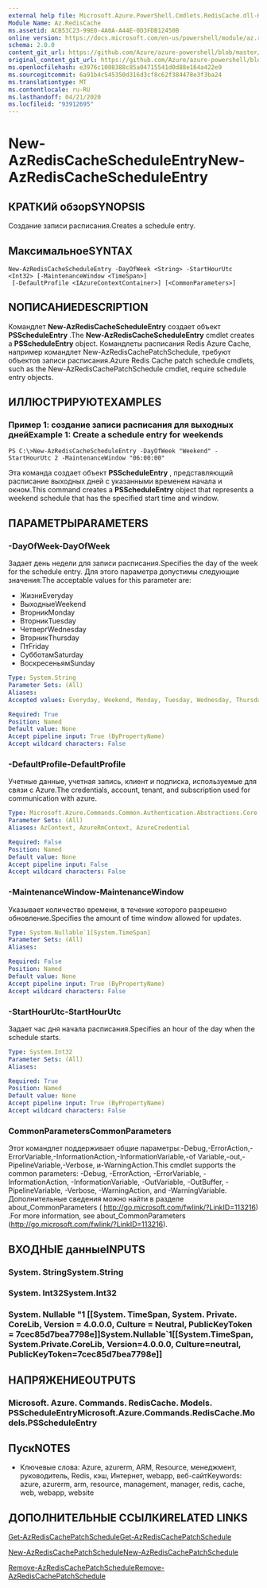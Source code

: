 ```yaml
---
external help file: Microsoft.Azure.PowerShell.Cmdlets.RedisCache.dll-Help.xml
Module Name: Az.RedisCache
ms.assetid: ACB53C23-99E0-4A0A-A44E-0D3FDB12450B
online version: https://docs.microsoft.com/en-us/powershell/module/az.rediscache/new-azrediscachescheduleentry
schema: 2.0.0
content_git_url: https://github.com/Azure/azure-powershell/blob/master/src/RedisCache/RedisCache/help/New-AzRedisCacheScheduleEntry.md
original_content_git_url: https://github.com/Azure/azure-powershell/blob/master/src/RedisCache/RedisCache/help/New-AzRedisCacheScheduleEntry.md
ms.openlocfilehash: e3976c1008388c85a04715541d0d88e164a422e9
ms.sourcegitcommit: 6a91b4c545350d316d3cf8c62f384478e3f3ba24
ms.translationtype: MT
ms.contentlocale: ru-RU
ms.lasthandoff: 04/21/2020
ms.locfileid: "93912695"
---
```

# <span data-ttu-id="80169-101">New-AzRedisCacheScheduleEntry</span><span class="sxs-lookup"><span data-stu-id="80169-101">New-AzRedisCacheScheduleEntry</span></span>

## <span data-ttu-id="80169-102">КРАТКИй обзор</span><span class="sxs-lookup"><span data-stu-id="80169-102">SYNOPSIS</span></span>
<span data-ttu-id="80169-103">Создание записи расписания.</span><span class="sxs-lookup"><span data-stu-id="80169-103">Creates a schedule entry.</span></span>

## <span data-ttu-id="80169-104">Максимальное</span><span class="sxs-lookup"><span data-stu-id="80169-104">SYNTAX</span></span>

```
New-AzRedisCacheScheduleEntry -DayOfWeek <String> -StartHourUtc <Int32> [-MaintenanceWindow <TimeSpan>]
 [-DefaultProfile <IAzureContextContainer>] [<CommonParameters>]
```

## <span data-ttu-id="80169-105">NОПИСАНИЕ</span><span class="sxs-lookup"><span data-stu-id="80169-105">DESCRIPTION</span></span>
<span data-ttu-id="80169-106">Командлет **New-AzRedisCacheScheduleEntry** создает объект **PSScheduleEntry** .</span><span class="sxs-lookup"><span data-stu-id="80169-106">The **New-AzRedisCacheScheduleEntry** cmdlet creates a **PSScheduleEntry** object.</span></span>
<span data-ttu-id="80169-107">Командлеты расписания Redis Azure Cache, например командлет New-AzRedisCachePatchSchedule, требуют объектов записи расписания.</span><span class="sxs-lookup"><span data-stu-id="80169-107">Azure Redis Cache patch schedule cmdlets, such as the New-AzRedisCachePatchSchedule cmdlet, require schedule entry objects.</span></span>

## <span data-ttu-id="80169-108">ИЛЛЮСТРИРУЮТ</span><span class="sxs-lookup"><span data-stu-id="80169-108">EXAMPLES</span></span>

### <span data-ttu-id="80169-109">Пример 1: создание записи расписания для выходных дней</span><span class="sxs-lookup"><span data-stu-id="80169-109">Example 1: Create a schedule entry for weekends</span></span>
```
PS C:\>New-AzRedisCacheScheduleEntry -DayOfWeek "Weekend" -StartHourUtc 2 -MaintenanceWindow "06:00:00"
```

<span data-ttu-id="80169-110">Эта команда создает объект **PSScheduleEntry** , представляющий расписание выходных дней с указанными временем начала и окном.</span><span class="sxs-lookup"><span data-stu-id="80169-110">This command creates a **PSScheduleEntry** object that represents a weekend schedule that has the specified start time and window.</span></span>

## <span data-ttu-id="80169-111">ПАРАМЕТРЫ</span><span class="sxs-lookup"><span data-stu-id="80169-111">PARAMETERS</span></span>

### <span data-ttu-id="80169-112">-DayOfWeek</span><span class="sxs-lookup"><span data-stu-id="80169-112">-DayOfWeek</span></span>
<span data-ttu-id="80169-113">Задает день недели для записи расписания.</span><span class="sxs-lookup"><span data-stu-id="80169-113">Specifies the day of the week for the schedule entry.</span></span>
<span data-ttu-id="80169-114">Для этого параметра допустимы следующие значения:</span><span class="sxs-lookup"><span data-stu-id="80169-114">The acceptable values for this parameter are:</span></span>
- <span data-ttu-id="80169-115">Жизни</span><span class="sxs-lookup"><span data-stu-id="80169-115">Everyday</span></span> 
- <span data-ttu-id="80169-116">Выходные</span><span class="sxs-lookup"><span data-stu-id="80169-116">Weekend</span></span> 
- <span data-ttu-id="80169-117">Вторник</span><span class="sxs-lookup"><span data-stu-id="80169-117">Monday</span></span> 
- <span data-ttu-id="80169-118">Вторник</span><span class="sxs-lookup"><span data-stu-id="80169-118">Tuesday</span></span> 
- <span data-ttu-id="80169-119">Четверг</span><span class="sxs-lookup"><span data-stu-id="80169-119">Wednesday</span></span> 
- <span data-ttu-id="80169-120">Вторник</span><span class="sxs-lookup"><span data-stu-id="80169-120">Thursday</span></span> 
- <span data-ttu-id="80169-121">Пт</span><span class="sxs-lookup"><span data-stu-id="80169-121">Friday</span></span> 
- <span data-ttu-id="80169-122">Субботам</span><span class="sxs-lookup"><span data-stu-id="80169-122">Saturday</span></span> 
- <span data-ttu-id="80169-123">Воскресеньям</span><span class="sxs-lookup"><span data-stu-id="80169-123">Sunday</span></span>

```yaml
Type: System.String
Parameter Sets: (All)
Aliases:
Accepted values: Everyday, Weekend, Monday, Tuesday, Wednesday, Thursday, Friday, Saturday, Sunday

Required: True
Position: Named
Default value: None
Accept pipeline input: True (ByPropertyName)
Accept wildcard characters: False
```

### <span data-ttu-id="80169-124">-DefaultProfile</span><span class="sxs-lookup"><span data-stu-id="80169-124">-DefaultProfile</span></span>
<span data-ttu-id="80169-125">Учетные данные, учетная запись, клиент и подписка, используемые для связи с Azure.</span><span class="sxs-lookup"><span data-stu-id="80169-125">The credentials, account, tenant, and subscription used for communication with azure.</span></span>

```yaml
Type: Microsoft.Azure.Commands.Common.Authentication.Abstractions.Core.IAzureContextContainer
Parameter Sets: (All)
Aliases: AzContext, AzureRmContext, AzureCredential

Required: False
Position: Named
Default value: None
Accept pipeline input: False
Accept wildcard characters: False
```

### <span data-ttu-id="80169-126">-MaintenanceWindow</span><span class="sxs-lookup"><span data-stu-id="80169-126">-MaintenanceWindow</span></span>
<span data-ttu-id="80169-127">Указывает количество времени, в течение которого разрешено обновление.</span><span class="sxs-lookup"><span data-stu-id="80169-127">Specifies the amount of time window allowed for updates.</span></span>

```yaml
Type: System.Nullable`1[System.TimeSpan]
Parameter Sets: (All)
Aliases:

Required: False
Position: Named
Default value: None
Accept pipeline input: True (ByPropertyName)
Accept wildcard characters: False
```

### <span data-ttu-id="80169-128">-StartHourUtc</span><span class="sxs-lookup"><span data-stu-id="80169-128">-StartHourUtc</span></span>
<span data-ttu-id="80169-129">Задает час дня начала расписания.</span><span class="sxs-lookup"><span data-stu-id="80169-129">Specifies an hour of the day when the schedule starts.</span></span>

```yaml
Type: System.Int32
Parameter Sets: (All)
Aliases:

Required: True
Position: Named
Default value: None
Accept pipeline input: True (ByPropertyName)
Accept wildcard characters: False
```

### <span data-ttu-id="80169-130">CommonParameters</span><span class="sxs-lookup"><span data-stu-id="80169-130">CommonParameters</span></span>
<span data-ttu-id="80169-131">Этот командлет поддерживает общие параметры:-Debug,-ErrorAction,-ErrorVariable,-InformationAction,-InformationVariable,-of Variable,-out,-PipelineVariable,-Verbose, и-WarningAction.</span><span class="sxs-lookup"><span data-stu-id="80169-131">This cmdlet supports the common parameters: -Debug, -ErrorAction, -ErrorVariable, -InformationAction, -InformationVariable, -OutVariable, -OutBuffer, -PipelineVariable, -Verbose, -WarningAction, and -WarningVariable.</span></span> <span data-ttu-id="80169-132">Дополнительные сведения можно найти в разделе about_CommonParameters ( http://go.microsoft.com/fwlink/?LinkID=113216) .</span><span class="sxs-lookup"><span data-stu-id="80169-132">For more information, see about_CommonParameters (http://go.microsoft.com/fwlink/?LinkID=113216).</span></span>

## <span data-ttu-id="80169-133">ВХОДНЫЕ данные</span><span class="sxs-lookup"><span data-stu-id="80169-133">INPUTS</span></span>

### <span data-ttu-id="80169-134">System. String</span><span class="sxs-lookup"><span data-stu-id="80169-134">System.String</span></span>

### <span data-ttu-id="80169-135">System. Int32</span><span class="sxs-lookup"><span data-stu-id="80169-135">System.Int32</span></span>

### <span data-ttu-id="80169-136">System. Nullable "1 [[System. TimeSpan, System. Private. CoreLib, Version = 4.0.0.0, Culture = Neutral, PublicKeyToken = 7cec85d7bea7798e]]</span><span class="sxs-lookup"><span data-stu-id="80169-136">System.Nullable\`1[[System.TimeSpan, System.Private.CoreLib, Version=4.0.0.0, Culture=neutral, PublicKeyToken=7cec85d7bea7798e]]</span></span>

## <span data-ttu-id="80169-137">НАПРЯЖЕНИЕ</span><span class="sxs-lookup"><span data-stu-id="80169-137">OUTPUTS</span></span>

### <span data-ttu-id="80169-138">Microsoft. Azure. Commands. RedisCache. Models. PSScheduleEntry</span><span class="sxs-lookup"><span data-stu-id="80169-138">Microsoft.Azure.Commands.RedisCache.Models.PSScheduleEntry</span></span>

## <span data-ttu-id="80169-139">Пуск</span><span class="sxs-lookup"><span data-stu-id="80169-139">NOTES</span></span>
* <span data-ttu-id="80169-140">Ключевые слова: Azure, azurerm, ARM, Resource, менеджмент, руководитель, Redis, кэш, Интернет, webapp, веб-сайт</span><span class="sxs-lookup"><span data-stu-id="80169-140">Keywords: azure, azurerm, arm, resource, management, manager, redis, cache, web, webapp, website</span></span>

## <span data-ttu-id="80169-141">ДОПОЛНИТЕЛЬНЫЕ ССЫЛКИ</span><span class="sxs-lookup"><span data-stu-id="80169-141">RELATED LINKS</span></span>

[<span data-ttu-id="80169-142">Get-AzRedisCachePatchSchedule</span><span class="sxs-lookup"><span data-stu-id="80169-142">Get-AzRedisCachePatchSchedule</span></span>](./Get-AzRedisCachePatchSchedule.md)

[<span data-ttu-id="80169-143">New-AzRedisCachePatchSchedule</span><span class="sxs-lookup"><span data-stu-id="80169-143">New-AzRedisCachePatchSchedule</span></span>](./New-AzRedisCachePatchSchedule.md)

[<span data-ttu-id="80169-144">Remove-AzRedisCachePatchSchedule</span><span class="sxs-lookup"><span data-stu-id="80169-144">Remove-AzRedisCachePatchSchedule</span></span>](./Remove-AzRedisCachePatchSchedule.md)


